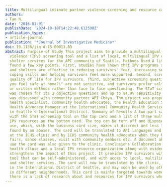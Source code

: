 ```yaml
---
title: Multilingual intimate partner violence screening and resource card
authors:
- Tan N.
date: '2016-01-01'
publishDate: '2024-10-10T14:22:48.612590Z'
publication_types:
- article-journal
publication: '*Journal of Investigative Medicine*'
doi: 10.1136/jim-d-15-00013.83
abstract: Purpose of Study This project aims to provide a multilingual intimate partner
  violence (IPV) screening tool and a list of local, multilingual IPV counseling and
  shelter services for the API community of Seattle. Methods Used A literature review
  found a few key points. First, studies have shown that IPV programs such as hotlines
  and shelters are effective in reducing survivors' fear, increasing self-efficacy,
  coping skills and helping survivors feel more supported. Second, screening can improve
  quality of life for IPV survivors. Third, subjective screening questions like, \"Do
  you feel safe at home?\" are not sensitive, and survivors prefer self-administered
  or written methods rather than face to face questioning. The STaT screening tool
  was chosen for its 3 objective questions and up to 94.9% sensitivity. The card format
  was discussed with community partner API Chaya. The project was proposed to a behavioral
  health specialist, community health advocates, the Health Education Supervisor and
  Health Advocacy Manager at the International Community Health Services (ICHS) clinic
  in Seattle's International District. Summary of Results A two-part card was created
  with the STaT screening tool on the top card and a list of three multilingual, local
  IPV resources on the bottom card. The top can be torn off and disposed of after
  use, which, with the business card size, makes it discreet and less likely to be
  found by an abuser. The card will be translated to API languages and distributed
  at the ICHS clinic and by ICHS community health advocates when they host health
  fairs, dance classes, visit with community members etc. A document about how to
  use the card was also given to the clinic. Conclusions Collaboration between a community
  health clinic and a local IPV resource organization along with evidence based implementation
  strengthens the impact of this project. It provides IPV survivors with a screening
  tool that can be self-administered, and with acces to local, multilingual counseling
  and shelter services. The card will now be translated by the clinic, distributed
  in the International District of Seattle, and may soon be used by other ICHS clinics
  in different neighborhoods. This card is mainly targeted towards women because unfortunately
  there is a lack of research about and resources for IPV survivors who are men.
---
```

